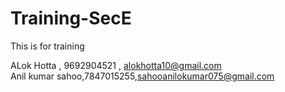 # Training-SecE
This is for training

ALok Hotta , 9692904521 , alokhotta10@gmail.com<br>
Anil kumar sahoo,7847015255,sahooanilokumar075@gmail.com
